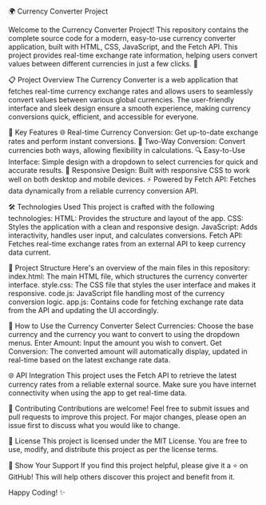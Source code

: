 🌍 Currency Converter Project

Welcome to the Currency Converter Project! This repository contains the complete source code for a modern, easy-to-use currency converter application, built with HTML, CSS, JavaScript, and the Fetch API. This project provides real-time exchange rate information, helping users convert values between different currencies in just a few clicks. 🚀

📋 Project Overview
The Currency Converter is a web application that fetches real-time currency exchange rates and allows users to seamlessly convert values between various global currencies. The user-friendly interface and sleek design ensure a smooth experience, making currency conversions quick, efficient, and accessible for everyone.

🎯 Key Features
🌐 Real-time Currency Conversion: Get up-to-date exchange rates and perform instant conversions.
🔄 Two-Way Conversion: Convert currencies both ways, allowing flexibility in calculations.
🔍 Easy-to-Use Interface: Simple design with a dropdown to select currencies for quick and accurate results.
🎨 Responsive Design: Built with responsive CSS to work well on both desktop and mobile devices.
⚡ Powered by Fetch API: Fetches data dynamically from a reliable currency conversion API.

🛠️ Technologies Used
This project is crafted with the following technologies:
HTML: Provides the structure and layout of the app.
CSS: Styles the application with a clean and responsive design.
JavaScript: Adds interactivity, handles user input, and calculates conversions.
Fetch API: Fetches real-time exchange rates from an external API to keep currency data current.

📂 Project Structure
Here's an overview of the main files in this repository:
index.html: The main HTML file, which structures the currency converter interface.
style.css: The CSS file that styles the user interface and makes it responsive.
code.js: JavaScript file handling most of the currency conversion logic.
app.js: Contains code for fetching exchange rate data from the API and updating the UI accordingly.

🚀 How to Use the Currency Converter
Select Currencies: Choose the base currency and the currency you want to convert to using the dropdown menus.
Enter Amount: Input the amount you wish to convert.
Get Conversion: The converted amount will automatically display, updated in real-time based on the latest exchange rate data.

🌐 API Integration
This project uses the Fetch API to retrieve the latest currency rates from a reliable external source. Make sure you have internet connectivity when using the app to get real-time data.

🤝 Contributing
Contributions are welcome! Feel free to submit issues and pull requests to improve this project. For major changes, please open an issue first to discuss what you would like to change.

📄 License
This project is licensed under the MIT License. You are free to use, modify, and distribute this project as per the license terms.

🌟 Show Your Support
If you find this project helpful, please give it a ⭐ on GitHub! This will help others discover this project and benefit from it.

Happy Coding! ✨
